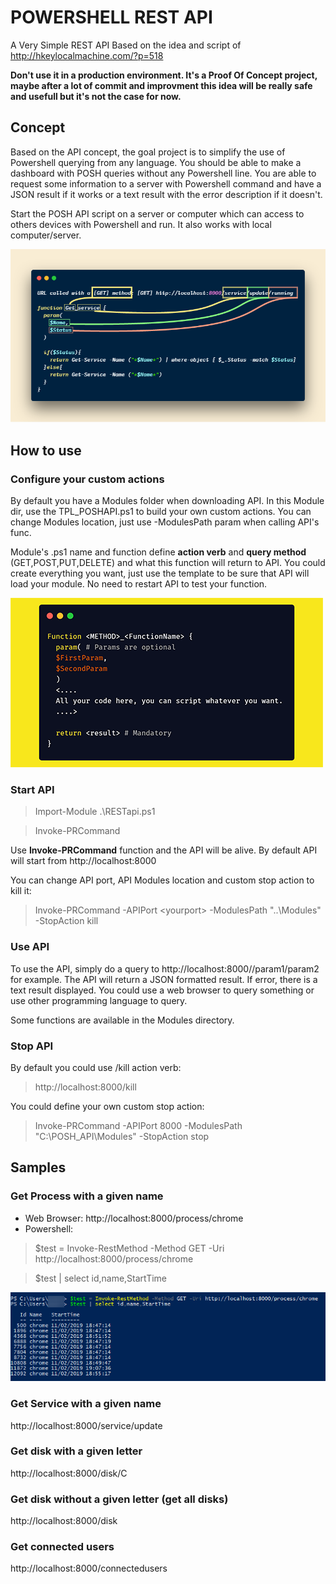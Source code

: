 # POWERSHELL REST API
A Very Simple REST API
Based on the idea and script of http://hkeylocalmachine.com/?p=518

**Don't use it in a production environment. It's a Proof Of Concept project, maybe after a lot of commit and improvment this idea will be really safe and usefull but it's not the case for now.**

## Concept
Based on the API concept, the goal project is to simplify the use of Powershell querying from any language.
You should be able to make a dashboard with POSH queries without any Powershell line.
You are able to request some information to a server with Powershell command and have a JSON result if it works or a text result with the error description if it doesn't.

Start the POSH API script on a server or computer which can access to others devices with Powershell and run.
It also works with local computer/server.

![API Illustration](https://github.com/qschweitzer/POSH-REST-API/blob/master/DOCS/API_illustrate.png)
## How to use

### Configure your custom actions
By default you have a Modules folder when downloading API.
In this Module dir, use the TPL_POSHAPI.ps1 to build your own custom actions.
You can change Modules location, just use -ModulesPath param when calling API's func.

Module's .ps1 name and function define **action verb** and **query method** (GET,POST,PUT,DELETE) and what this function will return to API.
You could create everything you want, just use the template to be sure that API will load your module. No need to restart API to test your function.

![API Function Sample](https://github.com/qschweitzer/POSH-REST-API/blob/master/DOCS/POSH%20API%20FUNC%20SAMPLE.png)


### Start API
> Import-Module .\RESTapi.ps1

> Invoke-PRCommand

Use **Invoke-PRCommand** function and the API will be alive.
By default API will start from http://localhost:8000

You can change API port, API Modules location and custom stop action to kill it:

> Invoke-PRCommand -APIPort \<yourport> -ModulesPath "..\Modules" -StopAction kill

### Use API
To use the API, simply do a query to http://localhost:8000/<actionverb>/param1/param2 for example.
The API will return a JSON formatted result. If error, there is a text result displayed.
You could use a web browser to query something or use other programming language to query.

Some functions are available in the Modules directory.

### Stop API
By default you could use /kill action verb:
> http://localhost:8000/kill

You could define your own custom stop action:
> Invoke-PRCommand -APIPort 8000 -ModulesPath "C:\POSH_API\Modules" -StopAction stop

## Samples
### Get Process with a given name
* Web Browser: http://localhost:8000/process/chrome
* Powershell:
> $test = Invoke-RestMethod -Method GET -Uri http://localhost:8000/process/chrome

> $test | select id,name,StartTime

![Sample Process Chrome](https://github.com/qschweitzer/POSH-REST-API/blob/master/DOCS/samples/process_chrome/1.png)
### Get Service with a given name
http://localhost:8000/service/update
### Get disk with a given letter
http://localhost:8000/disk/C
### Get disk **without** a given letter (get all disks)
http://localhost:8000/disk
### Get connected users
http://localhost:8000/connectedusers
